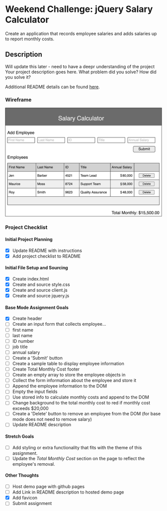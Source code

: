 # Weekend Challenge: jQuery Salary Calculator
Create an application that records employee salaries and adds salaries up to report monthly costs. 

## Description

Will update this later - need to have a deepr understanding of the project 
Your project description goes here. What problem did you solve? How did you solve it?

Additional README details can be found [here](https://github.com/PrimeAcademy/readme-template/blob/master/README.md).

### Wireframe

![Wireframe](salary-calc-wireframe.png)

### Project Checklist
#### Initial Project Planning
- [X] Update README with instructions
- [X] Add project checklist to README
#### Initial File Setup and Sourcing
- [X] Create index.html
- [X] Create and source style.css
- [X] Create and source client.js
- [X] Create and source jquery.js
#### Base Mode Assignment Goals
- [X] Create header
- [ ] Create an input form that collects employee...
- [ ] first name
- [ ] last name
- [ ] ID number
- [ ] job title
- [ ] annual salary
- [ ] Create a 'Submit' button 
- [ ] Create a sample table to display employee information
- [ ] Create Total Monthly Cost footer
- [ ] Create an empty array to store the employee objects in
- [ ] Collect the form information about the employee and store it
- [ ] Append the employee information to the DOM
- [ ] Empty the input fields
- [ ] Use stored info to calculate monthly costs and append to the DOM
- [ ] Change background to the total monthly cost to red if monthly cost exceeds $20,000
- [ ] Create a 'Delete' button to remove an employee from the DOM (for base mode does not need to remove salary)
- [ ] Update README description
#### Stretch Goals
- [ ] Add styling or extra functionality that fits with the theme of this assignment.
- [ ] Update the _Total Monthly Cost_ section on the page to reflect the employee's removal.
#### Other Thoughts
- [ ] Host demo page with github pages
- [ ] Add Link in README description to hosted demo page
- [X] Add favicon
- [ ] Submit assignment